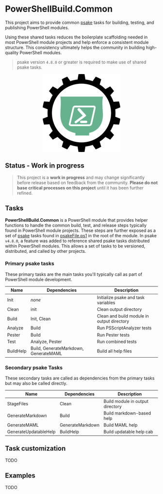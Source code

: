 # PowerShellBuild.Common

This project aims to provide common [psake](https://github.com/psake/psake) tasks for building, testing, and publishing PowerShell modules.

Using these shared tasks reduces the boilerplate scaffolding needed in most PowerShell module projects and help enforce a consistent module structure.
This consistency ultimately helps the community in building high-quality PowerShell modules.

> psake version `4.8.0` or greater is required to make use of shared psake tasks.

<p align="center">
    <img src="media/psaketaskmodule-256x256.png" alt="Logo">
</p>

## Status - Work in progress

> This project is a **work in progress** and may change significantly before release based on feedback from the community.
**Please do not base critical processes on this project** until it has been further refined.

## Tasks

**PowerShellBuild.Common** is a PowerShell module that provides helper functions to handle the common build, test, and release steps typically found in PowerShell module projects.
These steps are further exposed as a set of [psake](https://github.com/psake/psake) tasks found in [psakeFile.ps1](./PowerShellBuild.Common/psakeFile.ps1) in the root of the module.
In psake `v4.8.0`, a feature was added to reference shared psake tasks distributed within PowerShell modules.
This allows a set of tasks to be versioned, distributed, and called by other projects.

### Primary psake tasks

These primary tasks are the main tasks you'll typically call as part of PowerShell module development.

| Name                  | Dependencies                          | Description |
| --------------------- | ------------------------------------- | ----------- |
| Init                  | _none_                                | Initialize psake and task variables
| Clean                 | init                                  | Clean output directory
| Build                 | Init, Clean                           | Clean and build module in output directory
| Analyze               | Build                                 | Run PSScriptAnalyzer tests
| Pester                | Build                                 | Run Pester tests
| Test                  | Analyze, Pester                       | Run combined tests
| BuildHelp             | Build, GenerateMarkdown, GenerateMAML | Build all help files

### Secondary psake Tasks

These secondary tasks are called as dependencies from the primary tasks but may also be called directly.

| Name                  | Dependencies     | Description |
| --------------------- | -----------------| ----------- |
| StageFiles            | Clean            | Build module in output directory
| GenerateMarkdown      | Build            | Build markdown-based help
| GenerateMAML          | GenerateMarkdown | Build MAML help
| GenerateUpdatableHelp | BuildHelp        | Build updatable help cab

## Task customization

TODO

## Examples

TODO
